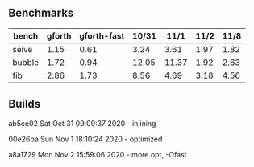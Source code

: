 ## Benchmarks

bench | gforth | gforth-fast | 10/31 | 11/1 | 11/2 | 11/8
--- | ------| ---- | --- | --- | --- | ---
seive | 1.15 | 0.61 | 3.24 | 3.61 | 1.97 | 1.82
bubble | 1.72 | 0.94 | 12.05 | 11.37 | 1.92 | 2.63
fib | 2.86 | 1.73 | 8.56 | 4.69 | 3.18 | 4.56

## Builds

ab5ce02 Sat Oct 31 09:09:37 2020 - inlining

00e26ba Sun Nov 1 18:10:24 2020 - optimized

a8a1729 Mon Nov 2 15:59:06 2020 - more opt, -Ofast

